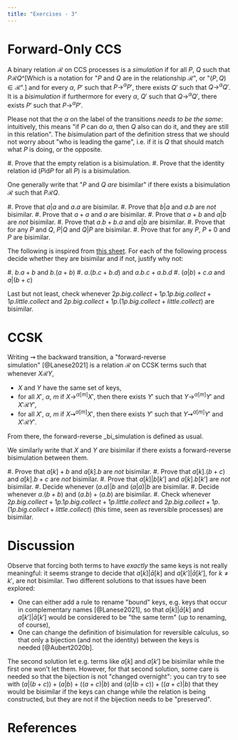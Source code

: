 ```yaml
---
title: "Exercises - 3"
---
```


# Forward-Only CCS

A binary relation $\mathcal{R}$ on CCS processes is a _simulation_ if for all $P$, $Q$ such that $P \mathcal{R} Q$^[Which is a notation for "$P$ and $Q$ are in the relationship $\mathcal{R}$", or "$(P, Q) \in \mathcal{R}$".] and for every $\alpha$, $P'$ such that $P \to^{\alpha} P'$, there exists $Q'$ such that  $Q \to^{\alpha} Q'$.
It is a _bisimulation_ if furthermore for every $\alpha$, $Q'$ such that $Q \to^{\alpha} Q'$, there exists $P'$ such that  $P \to^{\alpha} P'$.

Please not that the $\alpha$ on the label of the transitions _needs to be the same_: intuitively, this means "if $P$ can do $\alpha$, then $Q$ also can do it, and they are still in this relation".
The *bi*simulation part of the definition stress that we should not worry about "who is leading the game", i.e. if it is $Q$ that should match what $P$ is doing, or the opposite.

#. Prove that the empty relation is a bisimulation.
#. Prove that the identity relation $\textrm{id}$ ($P \textrm{id} P$ for all $P$) is a bisimulation.
<!--
#. Prove that any bisimulation $\mathcal{R}$ will be such that $(P \mid Q) \mathcal{R} R$ iff $(Q \mid P) \mathcal{R} R$.^[And once you proved it, wonder if that contradicts the fact that you just proved that the identity was a bisimulation.]
-->

One generally write that "$P$ and $Q$ _are_ bisimilar" if there exists a bisimulation $\mathcal{R}$ such that $P \mathcal{R} Q$.

#. Prove that $a | a$ and $a.a$ are bisimilar.
#. Prove that $b | a$ and $a.b$ are _not_ bisimilar.
#. Prove that $a + a$ and $a$ are bisimilar.
#. Prove that $a + b$ and $a | b$ are _not_ bisimilar.
#. Prove that $a.b + b.a$ and $a | b$ are bisimilar.
#. Prove that for any $P$ and $Q$, $P | Q$ and $Q | P$ are bisimilar.
#. Prove that for any $P$, $P + 0$  and $P$ are bisimilar.

The following is inspired from [this sheet](http://didattica.cs.unicam.it/old/lib/exe/fetch.php?media=didattica:magistrale:rtpsv:ay_1617:ex_and_solutions_bisim_hml_weak_fixpoint.pdf).
For each of the following process decide whether they are bisimilar and if not, justify why not:

#. $b.a + b$ and $b.(a + b)$
#. $a.(b.c + b.d )$ and $a.b.c + a.b.d$
#. $(a | b ) + c.a$ and $a | (b + c )$

Last but not least, check whenever $2p.big.collect + 1p.1p.big.collect + 1p.little.collect$ and $2p.big.collect + 1p.(1p.big.collect + little.collect)$ are bisimilar.

# CCSK

Writing $⇝$ the backward transition, a "forward-reverse simulation" [@Lanese2021] is a relation $\mathcal{R}$ on CCSK terms such that whenever $X \mathcal{R} Y$, 

- $X$ and $Y$ have the same set of keys,
- for all $X'$, $\alpha$, $m$ if $X \to^{\alpha[m]} X'$, then there exists $Y'$ such that $Y \to^{\alpha[m]} Y'$ and $X' \mathcal{R} Y'$,
- for all $X'$, $\alpha$, $m$ if $X ⇝^{\alpha[m]} X'$, then there exists $Y'$ such that $Y ⇝^{\alpha[m]} Y'$ and $X' \mathcal{R} Y'$.

From there, the forward-reverse _bi_simulation is defined as usual.

We similarly write that $X$ and $Y$ _are_ bisimilar if there exists a forward-reverse bisimulation between them.

#. Prove that $a[k] + b$ and $a[k].b$ are _not_ bisimilar.
#. Prove that $a[k] . (b + c)$ and $a[k].b + c$ are _not_ bisimilar.
#. Prove that $a[k] | b[k']$ and $a[k].b[k']$ are _not_ bisimilar.
#. Decide whenever $(a.a) | b$ and $(a | a) | b$ are bisimilar. 
#. Decide whenever $a.(b + b)$ and $(a.b) + (a.b)$ are bisimilar.
#. Check whenever $2p.big.collect + 1p.1p.big.collect + 1p.little.collect$ and $2p.big.collect + 1p.(1p.big.collect + little.collect)$ (this time, seen as reversible processes) are bisimilar.

# Discussion

Observe that forcing both terms to have _exactly_ the same keys is not really meaningful: it seems strange to decide that $a[k] | \bar{a}[k]$ and $a[k'] | \bar{a}[k']$, for $k \neq k'$, are not bisimilar.
Two different solutions to that issues have been explored:

- One can either add a rule to rename "bound" keys, e.g. keys that occur in complementary names [@Lanese2021], so that $a[k] | \bar{a}[k]$ and $a[k'] | \bar{a}[k']$ would be considered to be "the same term" (up to renaming, of course),
- One can change the definition of bisimulation for reversible calculus, so that only a bijection (and not the identity) between the keys is needed [@Aubert2020b].

The second solution let e.g. terms like $a[k]$ and $a[k']$ be bisimilar while the first one won't let them.
However, for that second solution, some care is needed so that the bijection is not "changed overnight": you can try to see with $(a | (b+c))+(a | b)+((a+c) | b)$ and $(a | (b + c)) + ((a + c) | b)$ that they would be bisimilar if the keys can change while the relation is being constructed, but they are not if the bijection needs to be "preserved".

# References
